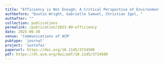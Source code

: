 ```yaml
---
title: "Efficiency is Not Enough: A Critical Perspective of Environmentally Sustainable AI"
authbefore: "Dustin Wright, Gabrielle Samuel, Christian Igel, " 
authafter: ""
collection: publications
permalink: /publication/2023-09-efficiency
date: 2025-06-30
venue: 'Communications of ACM'
pubtype: 'journal'
project: 'sustofai'
paperurl: https://doi.org/10.1145/3724500
pdf: https://dl.acm.org/doi/pdf/10.1145/3724500
---
```

